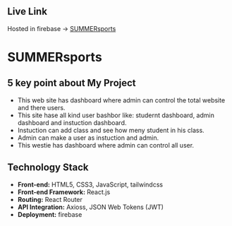 ## Live Link
Hosted in firebase -> [SUMMERsports](https://summer-camp-608a5.web.app/)

<h1>SUMMERsports</h1>

## 5 key point about My Project
  * This web site has dashboard where admin can control the total website and there users.
  * This site hase all kind user bashbor like: studernt dashboard, admin dashboard and instuction dashboard.
  * Instuction can add class and see how meny student in his class.
  * Admin can make a user as instuction and admin.
  * This westie has dashboard where admin can control all user.


## Technology Stack

- **Front-end:** HTML5, CSS3, JavaScript, tailwindcss
- **Front-end Framework:** React.js
- **Routing:** React Router
- **API Integration:** Axioss, JSON Web Tokens (JWT)
- **Deployment:** firebase
